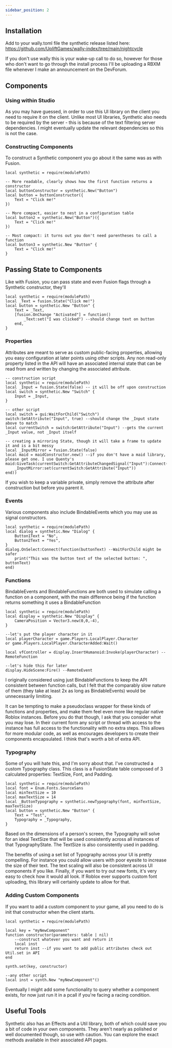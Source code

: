 ```yaml
---
sidebar_position: 2
---
```


## Installation
Add to your wally.toml file the synthetic release listed here: https://github.com/UpliftGames/wally-index/tree/main/nightcycle

If you don't use wally this is your wake-up call to do so, however for those who don't want to go through the install process I'll be uploading a RBXM file whenever I make an announcement on the DevForum.


## Components

### Using within Studio
As you may have guessed, in order to use this UI library on the client you need to require it on the client. Unlike most UI libraries, Synthetic also needs to be required by the server - this is because of the text filtering server dependencies. I might eventually update the relevant dependencies so this is not the case.

### Constructing Components
To construct a Synthetic component you go about it the same was as with Fusion.

	local synthetic = require(modulePath)

	-- More readable, clearly shows how the first function returns a constructor
	local buttonConstructor = synthetic.New("Button")
	local button = buttonConstructor({
		Text = "Click me!"
	})

	-- More compact, easier to nest in a configuration table
	local button2 = synthetic.New("Button")({
		Text = "Click me!"
	})

	-- Most compact: it turns out you don't need parentheses to call a function
	local button3 = synthetic.New "Button" {
		Text = "Click me!"
	}

## Passing State to Components
Like with Fusion, you can pass state and even Fusion flags through a Synthetic constructor, they'll

	local synthetic = require(modulePath)
	local _Text = fusion.State("Click me!")
	local button = synthetic.New "Button" {
		Text = _Text,
		[fusion.OnChange "Activated"] = function()
			_Text:set("I was clicked") --should change text on button
		end,
	}

### Properties
Attributes are meant to serve as custom public-facing properties, allowing you easy configuration at later points using other scripts. Any non read-only property listed in the API will have an associated internal state that can be read from and written by changing the associated attribute.

	-- construction script
	local synthetic = require(modulePath)
	local _Input = fusion.State(false) -- it will be off upon construction
	local switch = synthetic.New "Switch" {
		Input = _Input,
	}

	-- other script
	local switch = gui:WaitForChild("Switch")
	switch:SetAttribute("Input", true) --should change the _Input state above to match
	local currentSwitch = switch:GetAttribute("Input") --gets the current _Input value, not _Input itself

	-- creating a mirroring State, though it will take a frame to update it and is a bit messy
	local _InputMirror = fusion.State(false)
	local maid = maidConstructor.new() --if you don't have a maid library, please get one. I use Quenty's
	maid:GiveTask(currentSwitch:GetAttributeChangedSignal("Input"):Connect(function(val)
		_InputMirror:set(currentSwitch:GetAttribute("Input"))
	end))


If you wish to keep a variable private, simply remove the attribute after construction but before you parent it.

### Events
Various components also include BindableEvents which you may use as signal constructors.

	local synthetic = require(modulePath)
	local dialog = synthetic.New "Dialog" {
		Button1Text = "No",
		Button2Text = "Yes",
	}
	dialog.OnSelect:Connect(function(buttonText) --WaitForChild might be safer
		print("This was the button text of the selected button: ", buttonText)
	end)

### Functions
BindableEvents and BindableFunctions are both used to simulate calling a function on a component, with the main difference being if the function returns something it uses a BindableFunction

	local synthetic = require(modulePath)
	local display = synthetic.New "Display" {
		CameraPosition = Vector3.new(0,0,-4),
	}

	--let's put the player character in it
	local playerCharacter = game.Players.LocalPlayer.Character
	or game.Players.LocalPlayer.CharacterAdded:Wait()

	local vfController = display.InsertHumanoid:Invoke(playerCharacter) --RemoteFunction

	--let's hide this for later
	display.HideScene:Fire() --RemoteEvent

I originally considered using just BindableFunctions to keep the API consistent between function calls, but I felt that the comparably slow nature of them (they take at least 2x as long as BindableEvents) would be unnecessarily limiting.

It can be tempting to make a pseudoclass wrapper for these kinds of functions and properties, and make them feel even more like regular native Roblox instances. Before you do that though, I ask that you consider what you may lose. In their current form any script or thread with access to the instance has full access to the functionality with no extra steps. This allows for more modular code, as well as encourages developers to create their components encapsulated. I think that's worth a bit of extra API.

### Typography
Some of you will hate this, and I'm sorry about that. I've constructed a custom Typography class. This class is a FusionState table composed of 3 calculated properties: TextSize, Font, and Padding.

	local synthetic = require(modulePath)
	local font = Enum.Fonts.SourceSans
	local minTextSize = 10
	local maxTextSize = 14
	local _ButtonTypography = synthetic.newTypography(font, minTextSize, maxTextSize)
	local button = synthetic.New "Button" {
		Text = "Test",
		Typography = _Typography,
	}

Based on the dimensions of a person's screen, the Typography will solve for an ideal TextSize that will be used consistently across all instances of that TypographyState. The TextSize is also consistently used in padding.

The benefits of using a set list of Typography across your UI is pretty compelling. For instance you could allow users with poor eyesite to increase the size of their text. The text scaling will also be consistent across UI components if you like. Finally, if you want to try out new fonts, it's very easy to check how it would all look. If Roblox ever supports custom font uploading, this library will certainly update to allow for that.

### Adding Custom Components
If you want to add a custom component to your game, all you need to do is init that constructor when the client starts.

	local synthetic = require(modulePath)

	local key = "myNewComponent"
	function constructor(parameters: table | nil)
		--construct whatever you want and return it
		local inst
		return inst --if you want to add public attributes check out Util.set in API
	end

	synth.set(key, constructor)

	--any other script
	local inst = synth.New "myNewComponent"()

Eventually I might add some functionality to query whether a component exists, for now just run it in a pcall if you're facing a racing condition.

## Useful Tools
Synthetic also has an Effects and a Util library, both of which could save you a bit of code in your own components. They aren't nearly as polished or well documented though, so use with caution. You can explore the exact methods available in their associated API pages.
